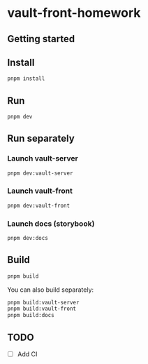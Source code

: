 # vault-front-homework

## Getting started

## Install

```sh
pnpm install
```

## Run

```sh
pnpm dev
```

## Run separately

### Launch vault-server

```sh
pnpm dev:vault-server
```

### Launch vault-front

```sh
pnpm dev:vault-front
```

### Launch docs (storybook)

```sh
pnpm dev:docs
```

## Build

```sh
pnpm build
```

You can also build separately:

```sh
pnpm build:vault-server
pnpm build:vault-front
pnpm build:docs
```

## TODO

- [ ] Add CI
